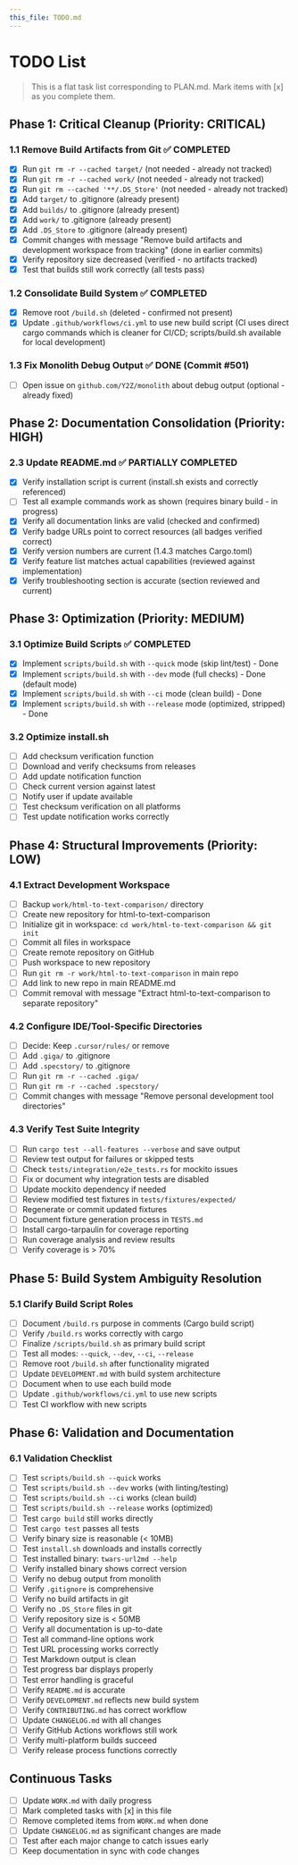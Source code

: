 ```yaml
---
this_file: TODO.md
---
```


# TODO List

> This is a flat task list corresponding to PLAN.md. Mark items with [x] as you complete them.

## Phase 1: Critical Cleanup (Priority: CRITICAL)

### 1.1 Remove Build Artifacts from Git ✅ COMPLETED
- [x] Run `git rm -r --cached target/` (not needed - already not tracked)
- [x] Run `git rm -r --cached work/` (not needed - already not tracked)
- [x] Run `git rm --cached '**/.DS_Store'` (not needed - already not tracked)
- [x] Add `target/` to .gitignore (already present)
- [x] Add `builds/` to .gitignore (already present)
- [x] Add `work/` to .gitignore (already present)
- [x] Add `.DS_Store` to .gitignore (already present)
- [x] Commit changes with message "Remove build artifacts and development workspace from tracking" (done in earlier commits)
- [x] Verify repository size decreased (verified - no artifacts tracked)
- [x] Test that builds still work correctly (all tests pass)

### 1.2 Consolidate Build System ✅ COMPLETED
- [x] Remove root `/build.sh` (deleted - confirmed not present)
- [x] Update `.github/workflows/ci.yml` to use new build script (CI uses direct cargo commands which is cleaner for CI/CD; scripts/build.sh available for local development)

### 1.3 Fix Monolith Debug Output ✅ DONE (Commit #501)
- [ ] Open issue on `github.com/Y2Z/monolith` about debug output (optional - already fixed)

## Phase 2: Documentation Consolidation (Priority: HIGH)

### 2.3 Update README.md ✅ PARTIALLY COMPLETED
- [x] Verify installation script is current (install.sh exists and correctly referenced)
- [ ] Test all example commands work as shown (requires binary build - in progress)
- [x] Verify all documentation links are valid (checked and confirmed)
- [x] Verify badge URLs point to correct resources (all badges verified correct)
- [x] Verify version numbers are current (1.4.3 matches Cargo.toml)
- [x] Verify feature list matches actual capabilities (reviewed against implementation)
- [x] Verify troubleshooting section is accurate (section reviewed and current)

## Phase 3: Optimization (Priority: MEDIUM)

### 3.1 Optimize Build Scripts ✅ COMPLETED
- [x] Implement `scripts/build.sh` with `--quick` mode (skip lint/test) - Done
- [x] Implement `scripts/build.sh` with `--dev` mode (full checks) - Done (default mode)
- [x] Implement `scripts/build.sh` with `--ci` mode (clean build) - Done
- [x] Implement `scripts/build.sh` with `--release` mode (optimized, stripped) - Done

### 3.2 Optimize install.sh
- [ ] Add checksum verification function
- [ ] Download and verify checksums from releases
- [ ] Add update notification function
- [ ] Check current version against latest
- [ ] Notify user if update available
- [ ] Test checksum verification on all platforms
- [ ] Test update notification works correctly

## Phase 4: Structural Improvements (Priority: LOW)

### 4.1 Extract Development Workspace
- [ ] Backup `work/html-to-text-comparison/` directory
- [ ] Create new repository for html-to-text-comparison
- [ ] Initialize git in workspace: `cd work/html-to-text-comparison && git init`
- [ ] Commit all files in workspace
- [ ] Create remote repository on GitHub
- [ ] Push workspace to new repository
- [ ] Run `git rm -r work/html-to-text-comparison` in main repo
- [ ] Add link to new repo in main README.md
- [ ] Commit removal with message "Extract html-to-text-comparison to separate repository"

### 4.2 Configure IDE/Tool-Specific Directories
- [ ] Decide: Keep `.cursor/rules/` or remove
- [ ] Add `.giga/` to .gitignore
- [ ] Add `.specstory/` to .gitignore
- [ ] Run `git rm -r --cached .giga/`
- [ ] Run `git rm -r --cached .specstory/`
- [ ] Commit changes with message "Remove personal development tool directories"

### 4.3 Verify Test Suite Integrity
- [ ] Run `cargo test --all-features --verbose` and save output
- [ ] Review test output for failures or skipped tests
- [ ] Check `tests/integration/e2e_tests.rs` for mockito issues
- [ ] Fix or document why integration tests are disabled
- [ ] Update mockito dependency if needed
- [ ] Review modified test fixtures in `tests/fixtures/expected/`
- [ ] Regenerate or commit updated fixtures
- [ ] Document fixture generation process in `TESTS.md`
- [ ] Install cargo-tarpaulin for coverage reporting
- [ ] Run coverage analysis and review results
- [ ] Verify coverage is > 70%

## Phase 5: Build System Ambiguity Resolution

### 5.1 Clarify Build Script Roles
- [ ] Document `/build.rs` purpose in comments (Cargo build script)
- [ ] Verify `/build.rs` works correctly with cargo
- [ ] Finalize `/scripts/build.sh` as primary build script
- [ ] Test all modes: `--quick`, `--dev`, `--ci`, `--release`
- [ ] Remove root `/build.sh` after functionality migrated
- [ ] Update `DEVELOPMENT.md` with build system architecture
- [ ] Document when to use each build mode
- [ ] Update `.github/workflows/ci.yml` to use new scripts
- [ ] Test CI workflow with new scripts

## Phase 6: Validation and Documentation

### 6.1 Validation Checklist
- [ ] Test `scripts/build.sh --quick` works
- [ ] Test `scripts/build.sh --dev` works (with linting/testing)
- [ ] Test `scripts/build.sh --ci` works (clean build)
- [ ] Test `scripts/build.sh --release` works (optimized)
- [ ] Test `cargo build` still works directly
- [ ] Test `cargo test` passes all tests
- [ ] Verify binary size is reasonable (< 10MB)
- [ ] Test `install.sh` downloads and installs correctly
- [ ] Test installed binary: `twars-url2md --help`
- [ ] Verify installed binary shows correct version
- [ ] Verify no debug output from monolith
- [ ] Verify `.gitignore` is comprehensive
- [ ] Verify no build artifacts in git
- [ ] Verify no `.DS_Store` files in git
- [ ] Verify repository size is < 50MB
- [ ] Verify all documentation is up-to-date
- [ ] Test all command-line options work
- [ ] Test URL processing works correctly
- [ ] Test Markdown output is clean
- [ ] Test progress bar displays properly
- [ ] Test error handling is graceful
- [ ] Verify `README.md` is accurate
- [ ] Verify `DEVELOPMENT.md` reflects new build system
- [ ] Verify `CONTRIBUTING.md` has correct workflow
- [ ] Update `CHANGELOG.md` with all changes
- [ ] Verify GitHub Actions workflows still work
- [ ] Verify multi-platform builds succeed
- [ ] Verify release process functions correctly

## Continuous Tasks
- [ ] Update `WORK.md` with daily progress
- [ ] Mark completed tasks with [x] in this file
- [ ] Remove completed items from `WORK.md` when done
- [ ] Update `CHANGELOG.md` as significant changes are made
- [ ] Test after each major change to catch issues early
- [ ] Keep documentation in sync with code changes
